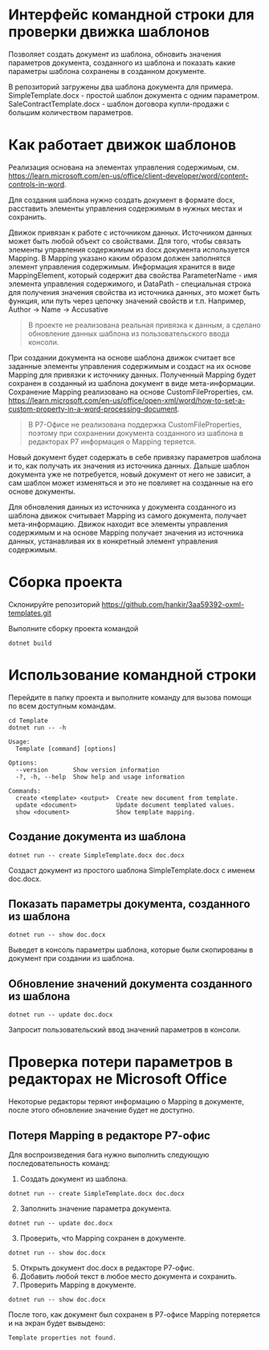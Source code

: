 # Интерфейс командной строки для проверки движка шаблонов
Позволяет создать документ из шаблона, обновить значения параметров документа, созданного из шаблона и показать какие параметры шаблона сохранены в созданном документе.

В репозиторий загружены два шаблона документа для примера. SimpleTemplate.docx - простой шаблон документа с одним параметром. SaleContractTemplate.docx - шаблон договора купли-продажи с большим количеством параметров.

# Как работает движок шаблонов
Реализация основана на элементах управления содержимым, см. https://learn.microsoft.com/en-us/office/client-developer/word/content-controls-in-word.

Для создания шаблона нужно создать документ в формате docx, расставить элементы управления содержимым в нужных местах и сохранить.

Движок привязан к работе с источником данных. Источником данных может быть любой объект со свойствами. Для того, чтобы связать элементы управления содержимым из docx документа используется Mapping. В Mapping указано каким образом должен заполнятся элемент управления содержимым. Информация хранится в виде MappingElement, который содержит два свойства ParameterName - имя элемента управления содержимого, и DataPath - специальная строка для получения значения свойства из источника данных, это может быть функция, или путь через цепочку значений свойств и т.п. Например, Author -> Name -> Accusative

> В проекте не реализована реальная привязка к данным, а сделано обновление данных шаблона из пользовательского ввода консоли.

При создании документа на основе шаблона движок считает все заданные элементы управления содержимым и создаст на их основе Mapping для привязки к источнику данных. Полученный Mapping будет сохранен в созданный из шаблона документ в виде мета-информации. Сохранение Mapping реализовано на основе CustomFileProperties, см. https://learn.microsoft.com/en-us/office/open-xml/word/how-to-set-a-custom-property-in-a-word-processing-document.

> В Р7-Офисе не реализована поддержка CustomFileProperties, поэтому при сохранении документа созданного из шаблона в редакторах Р7 информация о Mapping теряется.

Новый документ будет содержать в себе привязку параметров шаблона и то, как получать их значения из источника данных.
Дальше шаблон документа уже не потребуется, новый документ от него не зависит, а сам шаблон может изменяться и это не повлияет на созданные на его основе документы.

Для обновления данных из источника у документа созданного из шаблона движок считывает Mapping из самого документа, получает мета-информацию. Движок находит все элементы управления содержимым и на основе Mapping получает значения из источника данных, устанавливая их в конкретный элемент управления содержимым.

# Сборка проекта
Склонируйте репозиторий https://github.com/hankir/3aa59392-oxml-templates.git

Выполните сборку проекта командой
```
dotnet build
```

# Использование командной строки
Перейдите в папку проекта и выполните команду для вызова помощи по всем доступным командам.
```
cd Template
dotnet run -- -h
```

```
Usage:
  Template [command] [options]

Options:
  --version       Show version information
  -?, -h, --help  Show help and usage information

Commands:
  create <template> <output>  Create new document from template.
  update <document>           Update document templated values.
  show <document>             Show template mapping.
```

## Создание документа из шаблона
```
dotnet run -- create SimpleTemplate.docx doc.docx
```

Создаст документ из простого шаблона SimpleTemplate.docx с именем doc.docx.

## Показать параметры документа, созданного из шаблона
```
dotnet run -- show doc.docx
```

Выведет в консоль параметры шаблона, которые были скопированы в документ при создании из шаблона.

## Обновление значений документа созданного из шаблона
```
dotnet run -- update doc.docx
```

Запросит пользовательский ввод значений параметров в консоли.

# Проверка потери параметров в редакторах не Microsoft Office
Некоторые редакторы теряют информацию о Mapping в документе, после этого обновление значение будет не доступно.
## Потеря Mapping в редакторе Р7-офис
Для воспроизведения бага нужно выполнить следующую последовательность команд:
1. Создать документ из шаблона.
```
dotnet run -- create SimpleTemplate.docx doc.docx
```

2. Заполнить значение параметра документа.
```
dotnet run -- update doc.docx
```

3. Проверить, что Mapping сохранен в документе.
```
dotnet run -- show doc.docx
```

5. Открыть документ doc.docx в редакторе Р7-офис.
6. Добавить любой текст в любое место документа и сохранить.
7. Проверить Mapping в документе.
```
dotnet run -- show doc.docx
```
После того, как документ был сохранен в Р7-офисе Mapping потеряется и на экран будет вывыдено:
```
Template properties not found.
```
